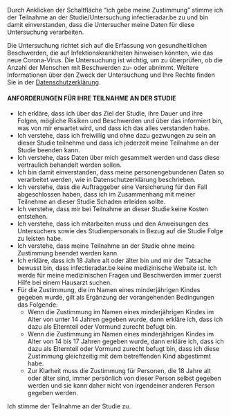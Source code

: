 Durch Anklicken der Schaltfläche “ich gebe meine Zustimmung” stimme ich der Teilnahme an der Studie/Untersuchung infectieradar.be zu und bin damit einverstanden, dass die Untersucher meine Daten für diese Untersuchung verarbeiten. 

Die Untersuchung richtet sich auf die Erfassung von gesundheitlichen Beschwerden, die auf Infektionskrankheiten hinweisen könnten, wie das neue Corona-Virus. Die Untersuchung ist wichtig, um zu überprüfen, ob die Anzahl der Menschen mit Beschwerden zu- oder abnimmt. Weitere Informationen über den Zweck der Untersuchung und Ihre Rechte finden Sie in der [Datenschutzerklärung](https://survey.infectieradar.be/privacy). 

#### ANFORDERUNGEN FÜR IHRE TEILNAHME AN DER STUDIE

* Ich erkläre, dass ich über das Ziel der Studie, ihre Dauer und ihre Folgen, mögliche Risiken und Beschwerden und über das informiert bin, was von mir erwartet wird, und dass ich das alles verstanden habe.
* Ich verstehe, dass ich freiwillig und ohne dazu gezwungen zu sein an dieser Studie teilnehme und dass ich jederzeit meine Teilnahme an der Studie beenden kann.
* Ich verstehe, dass Daten über mich gesammelt werden und dass diese vertraulich behandelt werden sollen.
* Ich bin damit einverstanden, dass meine personengebundenen Daten so verarbeitet werden, wie in Datenschutzerklärung beschrieben.
* Ich verstehe, dass die Auftraggeber eine Versicherung für den Fall abgeschlossen haben, dass ich im Zusammenhang mit meiner Teilnehme an dieser Studie Schaden erleiden sollte.
* Ich verstehe, dass mir bei Teilnahme an dieser Studie keine Kosten entstehen.
* Ich verstehe, dass ich mitarbeiten muss und den Anweisungen des Untersuchers sowie des Studienpersonals in Bezug auf die Studie Folge zu leisten habe.
* Ich verstehe, dass meine Teilnahme an der Studie ohne meine Zustimmung beendet werden kann.
* Ich erkläre, dass ich 18 Jahre alt oder älter bin und mir der Tatsache bewusst bin, dass infectieradar.be keine medizinische Website ist. Ich werde für meine medizinischen Fragen und Beschwerden immer zuerst Hilfe bei einem Hausarzt suchen.
* Für die Zustimmung, die im Namen eines minderjährigen Kindes gegeben wurde, gilt als Ergänzung der vorangehenden Bedingungen das Folgende:
	 * Wenn die Zustimmung im Namen eines minderjährigen Kindes im Alter von unter 14 Jahren gegeben wurde, dann erkläre ich, dass ich dazu als Elternteil oder Vormund zurecht befugt bin.
	 * Wenn die Zustimmung im Namen eines minderjährigen Kindes im Alter von 14 bis 17 Jahren gegeben wurde, dann erkläre ich, dass ich dazu als Elternteil oder Vormund zurecht befugt bin, dass ich diese Zustimmung gleichzeitig mit dem betreffenden Kind abgestimmt habe.
	 * Zur Klarheit muss die Zustimmung für Personen, die 18 Jahre alt oder älter sind, immer persönlich von dieser Person selbst gegeben werden und sie kann daher nicht von irgendeiner anderen Person gegeben werden.

Ich stimme der Teilnahme an der Studie zu.
